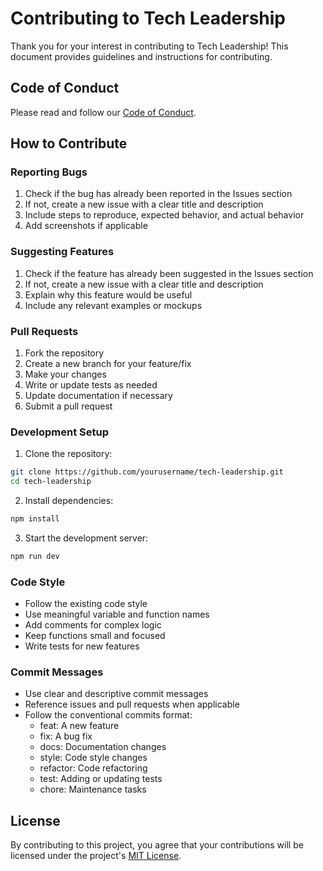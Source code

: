 # Contributing to Tech Leadership

Thank you for your interest in contributing to Tech Leadership! This document provides guidelines and instructions for contributing.

## Code of Conduct

Please read and follow our [Code of Conduct](CODE_OF_CONDUCT.md).

## How to Contribute

### Reporting Bugs

1. Check if the bug has already been reported in the Issues section
2. If not, create a new issue with a clear title and description
3. Include steps to reproduce, expected behavior, and actual behavior
4. Add screenshots if applicable

### Suggesting Features

1. Check if the feature has already been suggested in the Issues section
2. If not, create a new issue with a clear title and description
3. Explain why this feature would be useful
4. Include any relevant examples or mockups

### Pull Requests

1. Fork the repository
2. Create a new branch for your feature/fix
3. Make your changes
4. Write or update tests as needed
5. Update documentation if necessary
6. Submit a pull request

### Development Setup

1. Clone the repository:
```bash
git clone https://github.com/yourusername/tech-leadership.git
cd tech-leadership
```

2. Install dependencies:
```bash
npm install
```

3. Start the development server:
```bash
npm run dev
```

### Code Style

- Follow the existing code style
- Use meaningful variable and function names
- Add comments for complex logic
- Keep functions small and focused
- Write tests for new features

### Commit Messages

- Use clear and descriptive commit messages
- Reference issues and pull requests when applicable
- Follow the conventional commits format:
  - feat: A new feature
  - fix: A bug fix
  - docs: Documentation changes
  - style: Code style changes
  - refactor: Code refactoring
  - test: Adding or updating tests
  - chore: Maintenance tasks

## License

By contributing to this project, you agree that your contributions will be licensed under the project's [MIT License](LICENSE). 